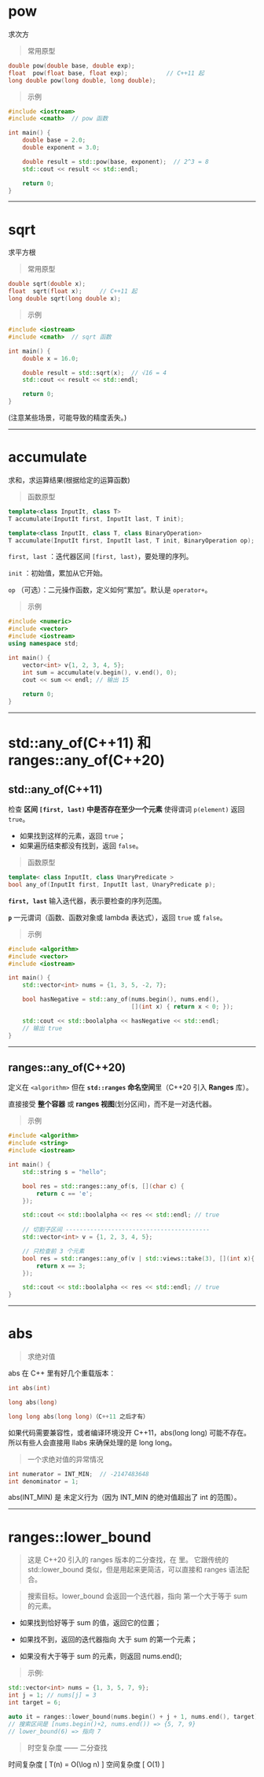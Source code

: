 #

# pow

求次方

> 常用原型

```c++
double pow(double base, double exp);
float  pow(float base, float exp);           // C++11 起
long double pow(long double, long double);
```

> 示例

```c++
#include <iostream>
#include <cmath>  // pow 函数

int main() {
    double base = 2.0;
    double exponent = 3.0;

    double result = std::pow(base, exponent);  // 2^3 = 8
    std::cout << result << std::endl;

    return 0;
}

```

---

# sqrt

求平方根

> 常用原型

```c++
double sqrt(double x);
float  sqrt(float x);     // C++11 起
long double sqrt(long double x);
```

> 示例

```c++
#include <iostream>
#include <cmath>  // sqrt 函数

int main() {
    double x = 16.0;

    double result = std::sqrt(x);  // √16 = 4
    std::cout << result << std::endl;

    return 0;
}
```

(注意某些场景，可能导致的精度丢失。)

---

# accumulate

求和，求运算结果(根据给定的运算函数)

> 函数原型

```c++
template<class InputIt, class T>
T accumulate(InputIt first, InputIt last, T init);

template<class InputIt, class T, class BinaryOperation>
T accumulate(InputIt first, InputIt last, T init, BinaryOperation op);
```

`first, last` ：迭代器区间 `[first, last)`，要处理的序列。

`init` ：初始值，累加从它开始。

`op` （可选）：二元操作函数，定义如何“累加”。默认是 `operator+`。

> 示例

```c++
#include <numeric>
#include <vector>
#include <iostream>
using namespace std;

int main() {
    vector<int> v{1, 2, 3, 4, 5};
    int sum = accumulate(v.begin(), v.end(), 0);
    cout << sum << endl; // 输出 15
    
	return 0;
}
```

---

# std::any_of(C++11) 和 ranges::any_of(C++20) 

## std::any_of(C++11)

检查 **区间 `[first, last)` 中是否存在至少一个元素** 使得谓词 `p(element)` 返回 `true`。

- 如果找到这样的元素，返回 `true`；
- 如果遍历结束都没有找到，返回 `false`。

> 函数原型

```C++
template< class InputIt, class UnaryPredicate >
bool any_of(InputIt first, InputIt last, UnaryPredicate p);
```

**`first, last`**
 输入迭代器，表示要检查的序列范围。

**`p`**
 一元谓词（函数、函数对象或 lambda 表达式），返回 `true` 或 `false`。

> 示例

```C++
#include <algorithm>
#include <vector>
#include <iostream>

int main() {
    std::vector<int> nums = {1, 3, 5, -2, 7};

    bool hasNegative = std::any_of(nums.begin(), nums.end(),
                                   [](int x) { return x < 0; });

    std::cout << std::boolalpha << hasNegative << std::endl; 
    // 输出 true
}
```

---

## ranges::any_of(C++20) 

定义在 `<algorithm>` 但在 **`std::ranges` 命名空间**里（C++20 引入 **Ranges** 库）。

直接接受 **整个容器** 或 **ranges 视图**(划分区间)，而不是一对迭代器。

> 示例

```C++
#include <algorithm>
#include <string>
#include <iostream>

int main() {
    std::string s = "hello";

    bool res = std::ranges::any_of(s, [](char c) {
        return c == 'e';
    });

    std::cout << std::boolalpha << res << std::endl; // true
    
    // 切割子区间 -----------------------------------------
    std::vector<int> v = {1, 2, 3, 4, 5};

    // 只检查前 3 个元素
    bool res = std::ranges::any_of(v | std::views::take(3), [](int x){
        return x == 3;
    });

    std::cout << std::boolalpha << res << std::endl; // true
}
```

---

# abs

> 求绝对值

abs 在 C++ 里有好几个重载版本：

```C++
int abs(int)

long abs(long)

long long abs(long long)（C++11 之后才有）
```

如果代码需要兼容性，或者编译环境没开 C++11，abs(long long) 可能不存在。
所以有些人会直接用 llabs 来确保处理的是 long long。

> 一个求绝对值的异常情况

```C++
int numerator = INT_MIN;  // -2147483648
int denominator = 1;
```

abs(INT_MIN) 是 未定义行为（因为 INT_MIN 的绝对值超出了 int 的范围）。

---

# ranges::lower_bound

> 这是 C++20 引入的 ranges 版本的二分查找，在 <algorithm> 里。
> 它跟传统的 std::lower_bound 类似，但是用起来更简洁，可以直接和 ranges 语法配合。

> 搜索目标。lower_bound 会返回一个迭代器，指向 第一个大于等于 sum 的元素。

- 如果找到恰好等于 sum 的值，返回它的位置；

- 如果找不到，返回的迭代器指向 大于 sum 的第一个元素；

- 如果没有大于等于 sum 的元素，则返回 nums.end();

> 示例:

```c++
std::vector<int> nums = {1, 3, 5, 7, 9};
int j = 1; // nums[j] = 3
int target = 6;

auto it = ranges::lower_bound(nums.begin() + j + 1, nums.end(), target);
// 搜索区间是 [nums.begin()+2, nums.end()) => {5, 7, 9}
// lower_bound(6) => 指向 7
```

> 时空复杂度 —— 二分查找

时间复杂度 
\[
T(n) = O(\log n)
\]
空间复杂度
\[
O(1)
\]